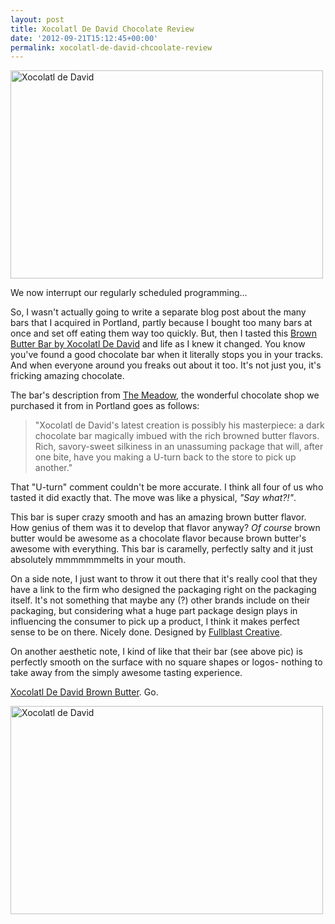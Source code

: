 ```yaml
---
layout: post
title: Xocolatl De David Chocolate Review
date: '2012-09-21T15:12:45+00:00'
permalink: xocolatl-de-david-chcoolate-review
---
```

<a href="http://www.flickr.com/photos/kstar810/8009878163/" title="Xocolatl de David by kstar810, on Flickr"><img src="http://farm9.staticflickr.com/8042/8009878163_6af13a8b46.jpg" width="500" height="333" alt="Xocolatl de David"></a>

We now interrupt our regularly scheduled programming… 

So, I wasn't actually going to write a separate blog post about the many bars that I acquired in Portland, partly because I bought too many bars at once and set off eating them way too quickly. But, then I tasted this <a href="http://www.shopxocolatl.com/ProductDetails.asp?ProductCode=1010">Brown Butter Bar by Xocolatl De David</a> and life as I knew it changed. You know you've found a good chocolate bar when it literally stops you in your tracks. And when everyone around you freaks out about it too. It's not just you, it's fricking amazing chocolate.

The bar's description from <a href="http://www.atthemeadow.com/shop/index.php?main_page=product_info&cPath=2_127&products_id=1551">The Meadow</a>, the wonderful chocolate shop we purchased it from in Portland goes as follows:



<blockquote>"Xocolatl de David's latest creation is possibly his masterpiece: a dark chocolate bar magically imbued with the rich browned butter flavors. Rich, savory-sweet silkiness in an unassuming package that will, after one bite, have you making a U-turn back to the store to pick up another."</blockquote>



That "U-turn" comment couldn't be more accurate. I think all four of us who tasted it did exactly that. The move was like a physical, <em>"Say what?!"</em>.

This bar is super crazy smooth and has an amazing brown butter flavor. How genius of them was it to develop that flavor anyway? <em>Of course</em> brown butter would be awesome as a chocolate flavor because brown butter's awesome with everything. This bar is caramelly, perfectly salty and it just absolutely mmmmmmmelts in your mouth.

On a side note, I just want to throw it out there that it's really cool that they have a link to the firm who designed the packaging right on the packaging itself. It's not something that maybe any (?) other brands include on their packaging, but considering what a huge part package design plays in influencing the consumer to pick up a product, I think it makes perfect sense to be on there. Nicely done. Designed by <a href="http://www.fullblastinc.com/">Fullblast Creative</a>.

On another aesthetic note, I kind of like that their bar (see above pic) is perfectly smooth on the surface with no square shapes or logos- nothing to take away from the simply awesome tasting experience.

<a href="http://www.shopxocolatl.com/ProductDetails.asp?ProductCode=1010">Xocolatl De David Brown Butter</a>. Go.

<a href="http://www.flickr.com/photos/kstar810/8009885904/" title="Xocolatl de David by kstar810, on Flickr"><img src="http://farm9.staticflickr.com/8177/8009885904_5abe2ea74f.jpg" width="500" height="333" alt="Xocolatl de David"></a>
